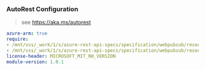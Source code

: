### AutoRest Configuration

> see https://aka.ms/autorest

``` yaml
azure-arm: true
require:
- /mnt/vss/_work/1/s/azure-rest-api-specs/specification/webpubsub/resource-manager/readme.md
- /mnt/vss/_work/1/s/azure-rest-api-specs/specification/webpubsub/resource-manager/readme.go.md
license-header: MICROSOFT_MIT_NO_VERSION
module-version: 1.0.1

```